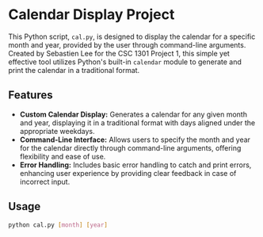 # Calendar Display Project

This Python script, `cal.py`, is designed to display the calendar for a specific month and year, provided by the user through command-line arguments. Created by Sebastien Lee for the CSC 1301 Project 1, this simple yet effective tool utilizes Python's built-in `calendar` module to generate and print the calendar in a traditional format.

## Features

- **Custom Calendar Display:** Generates a calendar for any given month and year, displaying it in a traditional format with days aligned under the appropriate weekdays.
- **Command-Line Interface:** Allows users to specify the month and year for the calendar directly through command-line arguments, offering flexibility and ease of use.
- **Error Handling:** Includes basic error handling to catch and print errors, enhancing user experience by providing clear feedback in case of incorrect input.

## Usage

```bash
python cal.py [month] [year]
